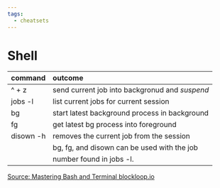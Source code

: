 ```yaml
---
tags:
  - cheatsets
---
```

# Shell

| command   | outcome                                        |
| :-------- | :--------------------------------------------- |
| ^ + z     | send current job into backgronud and _suspend_ |
| jobs -l   | list current jobs for current session          |
| bg        | start latest background process in background  |
| fg        | get latest bg process into foreground          |
| disown -h | removes the current job from the session       |
|           | bg, fg, and disown can be used with the job    |
|           | number found in jobs -l.                       |

[Source: Mastering Bash and Terminal blockloop.io](https://www.blockloop.io/mastering-bash-and-terminal)
